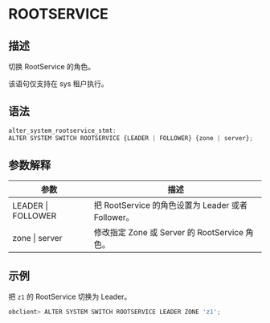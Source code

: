 ROOTSERVICE
================================



描述
-----------------------

切换 RootService 的角色。

该语句仅支持在 sys 租户执行。

语法
-----------------------

```javascript
alter_system_rootservice_stmt:
ALTER SYSTEM SWITCH ROOTSERVICE {LEADER | FOLLOWER} {zone | server};
```



参数解释
-------------------------



|       **参数**       |                  **描述**                  |
|--------------------|------------------------------------------|
| LEADER \| FOLLOWER | 把 RootService 的角色设置为 Leader 或者 Follower。 |
| zone \| server     | 修改指定 Zone 或 Server 的 RootService 角色。     |



示例
-----------------------

把 `z1` 的 RootService 切换为 Leader。

```javascript
obclient> ALTER SYSTEM SWITCH ROOTSERVICE LEADER ZONE 'z1';
```
